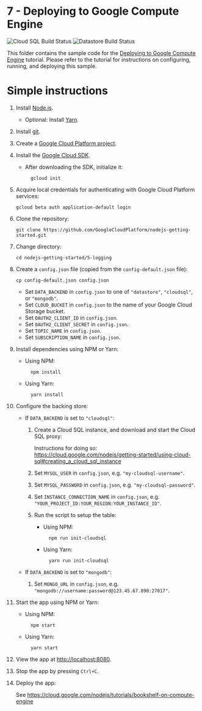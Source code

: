 # 7 - Deploying to Google Compute Engine

![Cloud SQL Build Status][ci-badge-cloudsql] ![Datastore Build Status][ci-badge-datastore]

[ci-badge-datastore]: https://storage.googleapis.com/nodejs-getting-started-tests-badges/7-datastore.svg
[ci-badge-cloudsql]: https://storage.googleapis.com/nodejs-getting-started-tests-badges/7-cloudsql.svg

This folder contains the sample code for the [Deploying to Google Compute Engine][step-7]
tutorial. Please refer to the tutorial for instructions on configuring, running,
and deploying this sample.

[step-7]: https://cloud.google.com/nodejs/getting-started/run-on-compute-engine

# Simple instructions

1.  Install [Node.js](https://nodejs.org/en/).

    * Optional: Install [Yarn](https://yarnpkg.com/).

1.  Install [git](https://git-scm.com/).
1.  Create a [Google Cloud Platform project](https://console.cloud.google.com).
1.  Install the [Google Cloud SDK](https://cloud.google.com/sdk/).

    * After downloading the SDK, initialize it:

            gcloud init

1.  Acquire local credentials for authenticating with Google Cloud Platform
    services:

        gcloud beta auth application-default login

1.  Clone the repository:

        git clone https://github.com/GoogleCloudPlatform/nodejs-getting-started.git

1.  Change directory:

        cd nodejs-getting-started/5-logging

1.  Create a `config.json` file (copied from the `config-default.json` file):

        cp config-default.json config.json

    * Set `DATA_BACKEND` in `config.json` to one of `"datastore"`, `"cloudsql"`,
      or `"mongodb"`.
    * Set `CLOUD_BUCKET` in `config.json` to the name of your Google Cloud
      Storage bucket.
    * Set `OAUTH2_CLIENT_ID` in `config.json`.
    * Set `OAUTH2_CLIENT_SECRET` in `config.json`.
    * Set `TOPIC_NAME` in `config.json`.
    * Set `SUBSCRIPTION_NAME` in `config.json`.

1.  Install dependencies using NPM or Yarn:

    * Using NPM:

            npm install

    * Using Yarn:

            yarn install

1.  Configure the backing store:

    * If `DATA_BACKEND` is set to `"cloudsql"`:

        1.  Create a Cloud SQL instance, and download and start the Cloud SQL
            proxy:

            Instructions for doing so: https://cloud.google.com/nodejs/getting-started/using-cloud-sql#creating_a_cloud_sql_instance
        1.  Set `MYSQL_USER` in `config.json`, e.g. `"my-cloudsql-username"`.
        1.  Set `MYSQL_PASSWORD` in `config.json`, e.g. `"my-cloudsql-password"`.
        1.  Set `INSTANCE_CONNECTION_NAME` in `config.json`, e.g. `"YOUR_PROJECT_ID:YOUR_REGION:YOUR_INSTANCE_ID"`.
        1.  Run the script to setup the table:

            * Using NPM:

                    npm run init-cloudsql

            * Using Yarn:

                    yarn run init-cloudsql

    * If `DATA_BACKEND` is set to `"mongodb"`:

        1.  Set `MONGO_URL` in `config.json`, e.g. `"mongodb://username:password@123.45.67.890:27017"`.

1.  Start the app using NPM or Yarn:

    * Using NPM:

            npm start

    * Using Yarn:

            yarn start

1.  View the app at [http://localhost:8080](http://localhost:8080).

1.  Stop the app by pressing `Ctrl+C`.

1.  Deploy the app:

    See https://cloud.google.com/nodejs/tutorials/bookshelf-on-compute-engine
